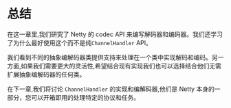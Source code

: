 总结
====

在这一章里,我们研究了 Netty 的 codec API 来编写解码器和编码器。我们还学习了为什么最好使用这个而不是纯`ChannelHandler` API。

我们看到不同的抽象编解码器类提供支持来处理在一个类中实现解码和编码。另一方面,如果我们需要更大的灵活性,希望结合现有实现我们也可以选择结合他们无需扩展抽象编解码器的任何类。

在下一章,我们将讨论 `ChannelHandler` 的实现和编解码器,他们是 Netty 本身的一部分，您可以开箱即用的处理特定的协议和任务。